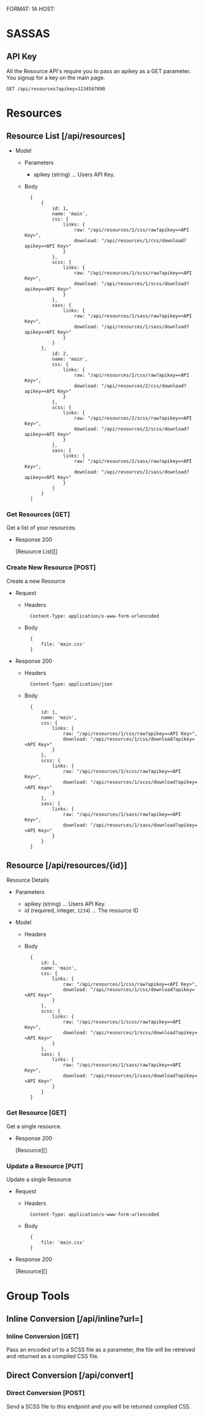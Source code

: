 FORMAT: 1A
HOST: 

# SASSAS

## API Key
All the Resource API's require you to pass an apikey as a GET parameter. You signup for a key on the main page.

```
GET /api/resources?apikey=1234567890
```

# Resources

## Resource List [/api/resources]

+ Model

    + Parameters
    
        + apikey (string) ... Users API Key.
        
    + Body

            [
                {
                    id: 1,
                    name: 'main',
                    css: {
                        links: {
                            raw: "/api/resources/1/css/raw?apikey=<API Key>",
                            download: "/api/resources/1/css/download?apikey=<API Key>"
                        }
                    },
                    scss: {
                        links: {
                            raw: "/api/resources/1/scss/raw?apikey=<API Key>",
                            download: "/api/resources/1/scss/download?apikey=<API Key>"
                        }
                    },
                    sass: {
                        links: {
                            raw: "/api/resources/1/sass/raw?apikey=<API Key>",
                            download: "/api/resources/1/sass/download?apikey=<API Key>"
                        }
                    }
                },
                    id: 2,
                    name: 'main',
                    css: {
                        links: {
                            raw: "/api/resources/2/css/raw?apikey=<API Key>",
                            download: "/api/resources/2/css/download?apikey=<API Key>"
                        }
                    },
                    scss: {
                        links: {
                            raw: "/api/resources/2/scss/raw?apikey=<API Key>",
                            download: "/api/resources/2/scss/download?apikey=<API Key>"
                        }
                    },
                    sass: {
                        links: {
                            raw: "/api/resources/2/sass/raw?apikey=<API Key>",
                            download: "/api/resources/2/sass/download?apikey=<API Key>"
                        }
                    }
                }
            ]

### Get Resources [GET]
Get a list of your resources.

+ Response 200
    
    [Resource List][]

### Create New Resource [POST]
Create a new Resource

+ Request

    + Headers

            Content-Type: application/x-www-form-urlencoded

    + Body
    
            {
                file: 'main.css'
            }
            
+ Response 200

    + Headers

            Content-Type: application/json

    + Body

            {
                id: 1,
                name: 'main',
                css: {
                    links: {
                        raw: "/api/resources/1/css/raw?apikey=<API Key>",
                        download: "/api/resources/1/css/download?apikey=<API Key>"
                    }
                },
                scss: {
                    links: {
                        raw: "/api/resources/1/scss/raw?apikey=<API Key>",
                        download: "/api/resources/1/scss/download?apikey=<API Key>"
                    }
                },
                sass: {
                    links: {
                        raw: "/api/resources/1/sass/raw?apikey=<API Key>",
                        download: "/api/resources/1/sass/download?apikey=<API Key>"
                    }
                }
            }

## Resource [/api/resources/{id}]
Resource Details

+ Parameters

    + apikey (string) ... Users API Key.
    + id (required, integer, `1234`) ... The resource ID

+ Model

    + Headers

    + Body

            {
                id: 1,
                name: 'main',
                css: {
                    links: {
                        raw: "/api/resources/1/css/raw?apikey=<API Key>",
                        download: "/api/resources/1/css/download?apikey=<API Key>"
                    }
                },
                scss: {
                    links: {
                        raw: "/api/resources/1/scss/raw?apikey=<API Key>",
                        download: "/api/resources/1/scss/download?apikey=<API Key>"
                    }
                },
                sass: {
                    links: {
                        raw: "/api/resources/1/sass/raw?apikey=<API Key>",
                        download: "/api/resources/1/sass/download?apikey=<API Key>"
                    }
                }
            }

### Get Resource [GET]
Get a single resource.

+ Response 200

    [Resource][]

### Update a Resource [PUT]
Update a single Resource

+ Request

    + Headers

            Content-Type: application/x-www-form-urlencoded

    + Body
    
            {
                file: 'main.css'
            }

+ Response 200

    [Resource][]


# Group Tools

## Inline Conversion [/api/inline?url=<url>]

        
### Inline Conversion [GET]
Pass an encoded url to a SCSS file as a parameter, the file will be retreived and returned as a compiled CSS file.

## Direct Conversion [/api/convert]

### Direct Conversion [POST]
Send a SCSS file to this endpoint and you will be returned compiled CSS.

